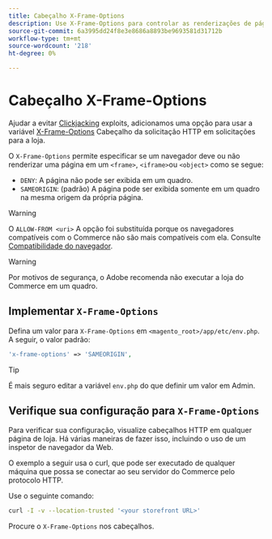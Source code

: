 ```yaml
---
title: Cabeçalho X-Frame-Options
description: Use X-Frame-Options para controlar as renderizações de página.
source-git-commit: 6a3995dd24f8e3e8686a8893be9693581d31712b
workflow-type: tm+mt
source-wordcount: '218'
ht-degree: 0%

---
```



# Cabeçalho X-Frame-Options

Ajudar a evitar [Clickjacking](https://owasp.org/www-community/attacks/Clickjacking) exploits, adicionamos uma opção para usar a variável [X-Frame-Options](https://datatracker.ietf.org/doc/html/rfc7034) Cabeçalho da solicitação HTTP em solicitações para a loja.

O `X-Frame-Options` permite especificar se um navegador deve ou não renderizar uma página em um `<frame>`, `<iframe>`ou `<object>` como se segue:

- `DENY`: A página não pode ser exibida em um quadro.
- `SAMEORIGIN`: (padrão) A página pode ser exibida somente em um quadro na mesma origem da própria página.

>[!WARNING]
>
>O `ALLOW-FROM <uri>` A opção foi substituída porque os navegadores compatíveis com o Commerce não são mais compatíveis com ela. Consulte [Compatibilidade do navegador](https://developer.mozilla.org/en-US/docs/Web/HTTP/Headers/X-Frame-Options#browser_compatibility).

>[!WARNING]
>
>Por motivos de segurança, o Adobe recomenda não executar a loja do Commerce em um quadro.

## Implementar `X-Frame-Options`

Defina um valor para `X-Frame-Options` em `<magento_root>/app/etc/env.php`. A seguir, o valor padrão:

```php
'x-frame-options' => 'SAMEORIGIN',
```

>[!TIP]
>
>É mais seguro editar a variável `env.php` do que definir um valor em Admin.

## Verifique sua configuração para `X-Frame-Options`

Para verificar sua configuração, visualize cabeçalhos HTTP em qualquer página de loja. Há várias maneiras de fazer isso, incluindo o uso de um inspetor de navegador da Web.

O exemplo a seguir usa o curl, que pode ser executado de qualquer máquina que possa se conectar ao seu servidor do Commerce pelo protocolo HTTP.

Use o seguinte comando:

```bash
curl -I -v --location-trusted '<your storefront URL>'
```

Procure o `X-Frame-Options` nos cabeçalhos.
